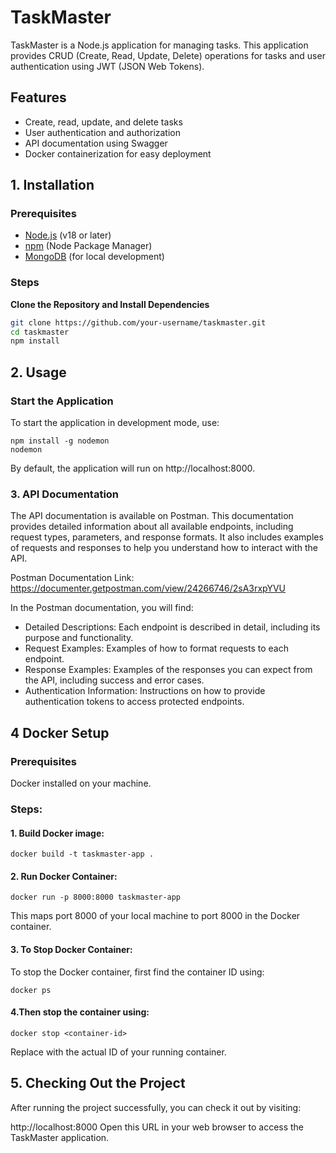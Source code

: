 # TaskMaster

TaskMaster is a Node.js application for managing tasks. This application provides CRUD (Create, Read, Update, Delete) operations for tasks and user authentication using JWT (JSON Web Tokens). 

## Features

- Create, read, update, and delete tasks
- User authentication and authorization
- API documentation using Swagger
- Docker containerization for easy deployment


## 1. Installation

### Prerequisites

- [Node.js](https://nodejs.org/) (v18 or later)
- [npm](https://www.npmjs.com/) (Node Package Manager)
- [MongoDB](https://www.mongodb.com/) (for local development)

### Steps

 **Clone the Repository and Install Dependencies**

   ```bash
   git clone https://github.com/your-username/taskmaster.git
   cd taskmaster
   npm install
```


## 2. Usage

### Start the Application
To start the application in development mode, use:

```
npm install -g nodemon
nodemon
```
By default, the application will run on http://localhost:8000.

### 3. API Documentation
The API documentation is available on Postman. This documentation provides detailed information about all available endpoints, including request types, parameters, and response formats. It also includes examples of requests and responses to help you understand how to interact with the API.

Postman Documentation Link: https://documenter.getpostman.com/view/24266746/2sA3rxpYVU 

In the Postman documentation, you will find:

- Detailed Descriptions: Each endpoint is described in detail, including its purpose and functionality.
- Request Examples: Examples of how to format requests to each endpoint.
- Response Examples: Examples of the responses you can expect from the API, including success and error cases.
- Authentication Information: Instructions on how to provide authentication tokens to access protected endpoints.


## 4 Docker Setup

### Prerequisites
Docker installed on your machine.

### Steps:

#### 1. Build Docker image:
```
docker build -t taskmaster-app .
```

#### 2. Run Docker Container:
```
docker run -p 8000:8000 taskmaster-app
```
This maps port 8000 of your local machine to port 8000 in the Docker container.

#### 3. To Stop Docker Container:
To stop the Docker container, first find the container ID using:
```
docker ps
```

#### 4.Then stop the container using:
```
docker stop <container-id>
```

Replace <container-id> with the actual ID of your running container.

## 5. Checking Out the Project
After running the project successfully, you can check it out by visiting:

http://localhost:8000
Open this URL in your web browser to access the TaskMaster application.
